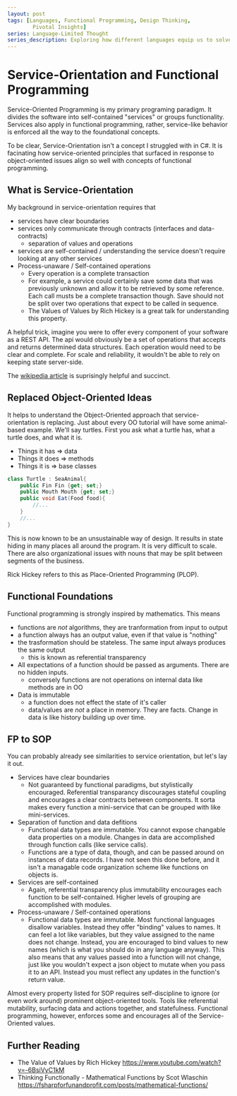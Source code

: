 ```yaml
---
layout: post
tags: [Languages, Functional Programming, Design Thinking,
        Pivotal Insights]
series: Language-Limited Thought
series_description: Exploring how different languages equip us to solve different design problems
---
```


# Service-Orientation and Functional Programming

Service-Oriented Programming is my primary programing paradigm. It divides the software into self-contained "services" or groups functionality. Services also apply in functional programming, rather, service-like behavior is enforced all the way to the foundational concepts.

To be clear, Service-Orientation isn't a concept I struggled with in C#. It is facinating how service-oriented principles that surfaced in response to object-oriented issues align so well with concepts of functional programming.

## What is Service-Orientation
My background in service-orientation requires that
 - services have clear boundaries
 - services only communicate through contracts (interfaces and data-contracts)
   - separation of values and operations 
 - services are self-contained / understanding the service doesn't require looking at any other services
 - Process-unaware / Self-contained operations
   - Every operation is a complete transaction
   - For example, a service could certainly save some data that was previously unknown and allow it to be retrieved by some reference. Each call musts be a complete transaction though. Save should not be split over two operations that expect to be called in sequence.
   - The Values of Values by Rich Hickey is a great talk for understanding this property.

A helpful trick, imagine you were to offer every component of your software as a REST API.  The api would obviously be a set of operations that accepts and returns determined data structures. Each operation would need to be clear and complete. For scale and reliability, it wouldn't be able to rely on keeping state server-side.

The [wikipedia article](https://en.wikipedia.org/wiki/Service-orientation) is suprisingly helpful and succinct.

## Replaced Object-Oriented Ideas
It helps to understand the Object-Oriented approach that service-orientation is replacing. Just about every OO tutorial will have some animal-based example. We'll say turtles. First you ask what a turtle has, what a turtle does, and what it is. 
 - Things it has => data
 - Things it does => methods
 - Things it is => base classes

```cs
class Turtle : SeaAnimal{
    public Fin Fin {get; set;}
    public Mouth Mouth {get; set;} 
    public void Eat(Food food){ 
        //...
    } 
    //...
}
```

This is now known to be an unsustainable way of design. It results in state hiding in many places all around the program. It is very difficult to scale. There are also organizational issues with nouns that may be split between segments of the business.

Rick Hickey refers to this as Place-Oriented Programming (PLOP). 

## Functional Foundations

Functional programming is strongly inspired by mathematics. This means
- functions are *not* algorithms, they are tranformation from input to output
- a function always has an output value, even if that value is "nothing"
- the trasformation should be stateless. The same input always produces the same output
  - this is known as referential transparency
- All expectations of a function should be passed as arguments. There are no hidden inputs.
  - conversely functions are not operations on internal data like methods are in OO
- Data is immutable
  - a function does not effect the state of it's caller 
  - data/values are *not* a place in memory. They are facts. Change in data is like history building up over time.


## FP to SOP
You can probably already see similarities to service orientation, but let's lay it out.
- Services have clear boundaries
    - Not guaranteed by functional paradigms, but stylistically encouraged. Referential transparancy discourages stateful coupling and encourages a clear contracts between components. It sorta makes every function a mini-service that can be grouped with like mini-services. 
- Separation of function and data defitions
    - Functional data types are immutable. You cannot expose changable data properties on a module. Changes in data are accomplished through function calls (like service calls).
    - Functions are a type of data, though, and can be passed around on instances of data records. I have not seen this done before, and it isn't a managable code organization scheme like functions on objects is.
- Services are self-contained
    - Again, referential transparency plus immutability encourages each function to be self-contained. Higher levels of grouping are accomplished with modules.
- Process-unaware / Self-contained operations
    - Functional data types are immutable. Most functional languages disallow variables. Instead they offer "binding" values to names. It can feel a lot like variables, but they value assigned to the name does not change. Instead, you are encouraged to bind values to new names (which is what you should do in any language anyway). This also means that any values passed into a function will not change, just like you wouldn't expect a json object to mutate when you pass it to an API. Instead you must reflect any updates in the function's return value.

Almost every property listed for SOP requires self-discipline to ignore (or even work around) prominent object-oriented tools. Tools like referential mutability, surfacing data and actions together, and statefulness. Functional programming, however, enforces some and encourages all of the Service-Oriented values.

## Further Reading
- The Value of Values by Rich Hickey https://www.youtube.com/watch?v=-6BsiVyC1kM
- Thinking Functionally - Mathematical Functions by Scot Wlaschin https://fsharpforfunandprofit.com/posts/mathematical-functions/